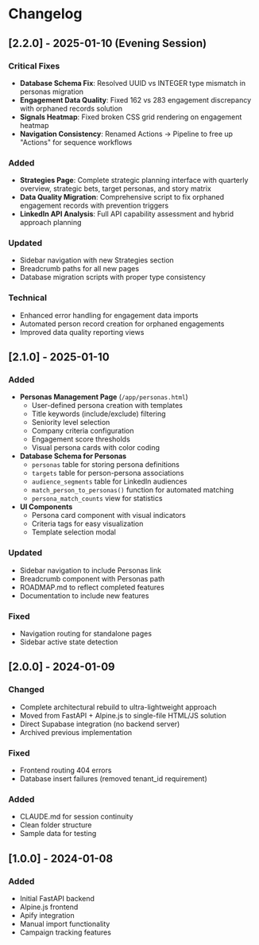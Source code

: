 # Changelog

## [2.2.0] - 2025-01-10 (Evening Session)
### Critical Fixes
- **Database Schema Fix**: Resolved UUID vs INTEGER type mismatch in personas migration
- **Engagement Data Quality**: Fixed 162 vs 283 engagement discrepancy with orphaned records solution
- **Signals Heatmap**: Fixed broken CSS grid rendering on engagement heatmap
- **Navigation Consistency**: Renamed Actions → Pipeline to free up "Actions" for sequence workflows

### Added
- **Strategies Page**: Complete strategic planning interface with quarterly overview, strategic bets, target personas, and story matrix
- **Data Quality Migration**: Comprehensive script to fix orphaned engagement records with prevention triggers
- **LinkedIn API Analysis**: Full API capability assessment and hybrid approach planning

### Updated
- Sidebar navigation with new Strategies section
- Breadcrumb paths for all new pages
- Database migration scripts with proper type consistency

### Technical
- Enhanced error handling for engagement data imports
- Automated person record creation for orphaned engagements
- Improved data quality reporting views

## [2.1.0] - 2025-01-10
### Added
- **Personas Management Page** (`/app/personas.html`)
  - User-defined persona creation with templates
  - Title keywords (include/exclude) filtering
  - Seniority level selection
  - Company criteria configuration
  - Engagement score thresholds
  - Visual persona cards with color coding
- **Database Schema for Personas**
  - `personas` table for storing persona definitions
  - `targets` table for person-persona associations
  - `audience_segments` table for LinkedIn audiences
  - `match_person_to_personas()` function for automated matching
  - `persona_match_counts` view for statistics
- **UI Components**
  - Persona card component with visual indicators
  - Criteria tags for easy visualization
  - Template selection modal

### Updated
- Sidebar navigation to include Personas link
- Breadcrumb component with Personas path
- ROADMAP.md to reflect completed features
- Documentation to include new features

### Fixed
- Navigation routing for standalone pages
- Sidebar active state detection

## [2.0.0] - 2024-01-09
### Changed
- Complete architectural rebuild to ultra-lightweight approach
- Moved from FastAPI + Alpine.js to single-file HTML/JS solution
- Direct Supabase integration (no backend server)
- Archived previous implementation

### Fixed
- Frontend routing 404 errors
- Database insert failures (removed tenant_id requirement)

### Added
- CLAUDE.md for session continuity
- Clean folder structure
- Sample data for testing

## [1.0.0] - 2024-01-08
### Added
- Initial FastAPI backend
- Alpine.js frontend
- Apify integration
- Manual import functionality
- Campaign tracking features